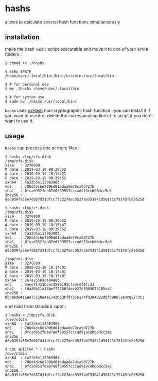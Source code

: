 # hashs

allows to calculate several hash functions simultaneously 


## installation

make the bash `hashs` script executable and move it to one of your `$PATH` folders :

```shell
$ chmod +x ./hashs

$ echo $PATH
/home/user/.local/bin:/bin:/usr/bin:/usr/local/bin

$ # for personal use
$ mv ./hashs /home/user/.local/bin

$ # for system use
$ sudo mv ./hashs /usr/local/bin/
```

`hashs` uses [xxHash](https://github.com/Cyan4973/xxHash) non-cryptographic hash function : you can install it if you want to use it or delete the corresponding line of te script if you don't want to use it.


## usage

`hashs` can process one or more files :

```shell
$ hashs /tmp/zfs.disk 
/tmp/zfs.disk
size   : 3276800
M date : 2019-03-19 09:29:52
A date : 2019-03-19 10:13:21
C date : 2019-03-19 09:29:52
xxh64  : fa22b5e113963903
md5    : 708d4dc6e7096d01adaa0e79ca9d727b
sha1   : 8fcad952fea87e0f99557cccad919ceb00dcc5e8
sha256 : d8e039fa55e7d087d31dfccf2c227dec0537ab753841d50121c78145fc89525d

$ hashs /tmp/z*.disk
/tmp/zfs.disk
size   : 3276800
M date : 2019-03-19 09:29:52
A date : 2019-03-19 10:15:47
C date : 2019-03-19 09:29:52
xxh64  : fa22b5e113963903
md5    : 708d4dc6e7096d01adaa0e79ca9d727b
sha1   : 8fcad952fea87e0f99557cccad919ceb00dcc5e8
sha256 : d8e039fa55e7d087d31dfccf2c227dec0537ab753841d50121c78145fc89525d

/tmp/zol.disk
size   : 3276800
M date : 2019-03-19 10:17:01
A date : 2019-03-19 10:17:01
C date : 2019-03-19 10:17:01
xxh64  : 267e255eac404a83
md5    : 4aee71421bcecd550191cf3ecdf0fc33
sha1   : fda88b21a38bef77266f4ee027d5989078105ce2
sha256 : bbcaade415a47515be4a1742b53bfd7b66174f0384022d8f398e52e9c82773c1
```

and read from standard input :

```shell
$ hashs < /tmp/zfs.disk 
/dev/stdin
xxh64  : fa22b5e113963903
md5    : 708d4dc6e7096d01adaa0e79ca9d727b
sha1   : 8fcad952fea87e0f99557cccad919ceb00dcc5e8
sha256 : d8e039fa55e7d087d31dfccf2c227dec0537ab753841d50121c78145fc89525d

$ cat splited.* | hashs
/dev/stdin
xxh64  : fa22b5e113963903
md5    : 708d4dc6e7096d01adaa0e79ca9d727b
sha1   : 8fcad952fea87e0f99557cccad919ceb00dcc5e8
sha256 : d8e039fa55e7d087d31dfccf2c227dec0537ab753841d50121c78145fc89525d
```
